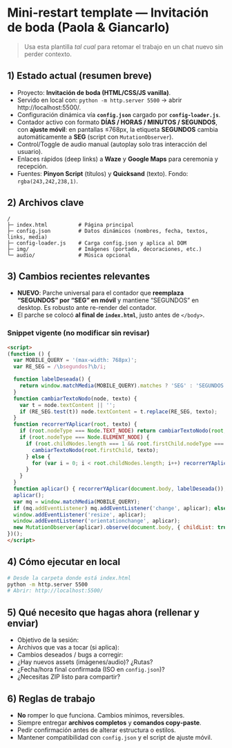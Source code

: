 # Mini-restart template — Invitación de boda (Paola & Giancarlo)

> Usa esta plantilla *tal cual* para retomar el trabajo en un chat nuevo sin perder contexto.

## 1) Estado actual (resumen breve)
- Proyecto: **Invitación de boda (HTML/CSS/JS vanilla)**.
- Servido en local con: `python -m http.server 5500` → abrir http://localhost:5500/.
- Configuración dinámica vía **`config.json`** cargado por **`config-loader.js`**.
- Contador activo con formato **DÍAS / HORAS / MINUTOS / SEGUNDOS**, con **ajuste móvil**: en pantallas ≤768px, la etiqueta **SEGUNDOS** cambia automáticamente a **SEG** (script con `MutationObserver`). 
- Control/Toggle de audio manual (autoplay solo tras interacción del usuario).
- Enlaces rápidos (deep links) a **Waze** y **Google Maps** para ceremonia y recepción.
- Fuentes: **Pinyon Script** (títulos) y **Quicksand** (texto). Fondo: `rgba(243,242,238,1)`.

## 2) Archivos clave
```
/
├─ index.html          # Página principal
├─ config.json         # Datos dinámicos (nombres, fecha, textos, links, media)
├─ config-loader.js    # Carga config.json y aplica al DOM
├─ img/                # Imágenes (portada, decoraciones, etc.)
└─ audio/              # Música opcional
```

## 3) Cambios recientes relevantes
- **NUEVO**: Parche universal para el contador que **reemplaza “SEGUNDOS” por “SEG” en móvil** y mantiene “SEGUNDOS” en desktop. Es robusto ante re-render del contador.
- El parche se colocó **al final de `index.html`**, justo antes de `</body>`.

### Snippet vigente (no modificar sin revisar)
```html
<script>
(function () {
  var MOBILE_QUERY = '(max-width: 768px)';
  var RE_SEG = /\bsegundos?\b/i;

  function labelDeseada() {
    return window.matchMedia(MOBILE_QUERY).matches ? 'SEG' : 'SEGUNDOS';
  }
  function cambiarTextoNodo(node, texto) {
    var t = node.textContent || '';
    if (RE_SEG.test(t)) node.textContent = t.replace(RE_SEG, texto);
  }
  function recorrerYAplicar(root, texto) {
    if (root.nodeType === Node.TEXT_NODE) return cambiarTextoNodo(root, texto);
    if (root.nodeType === Node.ELEMENT_NODE) {
      if (root.childNodes.length === 1 && root.firstChild.nodeType === Node.TEXT_NODE) {
        cambiarTextoNodo(root.firstChild, texto);
      } else {
        for (var i = 0; i < root.childNodes.length; i++) recorrerYAplicar(root.childNodes[i], texto);
      }
    }
  }
  function aplicar() { recorrerYAplicar(document.body, labelDeseada()); }
  aplicar();
  var mq = window.matchMedia(MOBILE_QUERY);
  if (mq.addEventListener) mq.addEventListener('change', aplicar); else mq.addListener(aplicar);
  window.addEventListener('resize', aplicar);
  window.addEventListener('orientationchange', aplicar);
  new MutationObserver(aplicar).observe(document.body, { childList: true, subtree: true });
})();
</script>
```

## 4) Cómo ejecutar en local
```bash
# Desde la carpeta donde está index.html
python -m http.server 5500
# Abrir: http://localhost:5500/
```

## 5) Qué necesito que hagas ahora (rellenar y enviar)
- Objetivo de la sesión:
- Archivos que vas a tocar (si aplica):
- Cambios deseados / bugs a corregir:
- ¿Hay nuevos assets (imágenes/audio)? ¿Rutas?
- ¿Fecha/hora final confirmada (ISO en `config.json`)?
- ¿Necesitas ZIP listo para compartir?

## 6) Reglas de trabajo
- **No** romper lo que funciona. Cambios mínimos, reversibles.
- Siempre entregar **archivos completos** y **comandos copy‑paste**.
- Pedir confirmación antes de alterar estructura o estilos.
- Mantener compatibilidad con `config.json` y el script de ajuste móvil.

